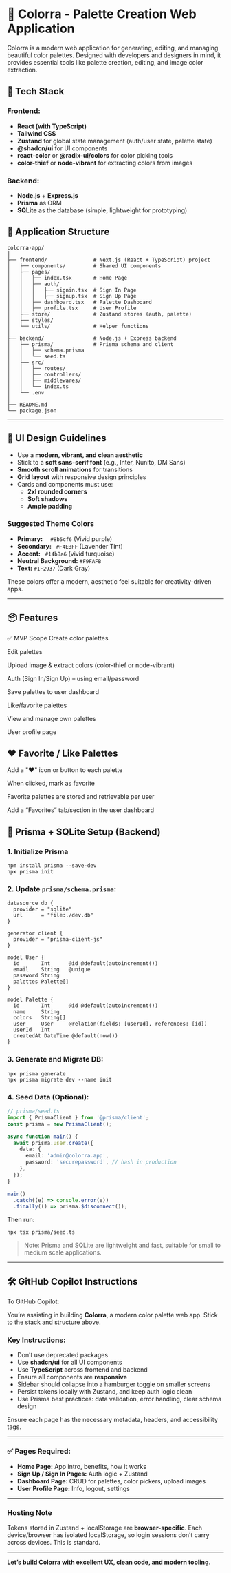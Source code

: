 # 🎨 Colorra - Palette Creation Web Application

Colorra is a modern web application for generating, editing, and managing beautiful color palettes. Designed with developers and designers in mind, it provides essential tools like palette creation, editing, and image color extraction. 

## 🚀 Tech Stack

### Frontend:
- **React (with TypeScript)**
- **Tailwind CSS**
- **Zustand** for global state management (auth/user state, palette state)
- **@shadcn/ui** for UI components
- **react-color** or **@radix-ui/colors** for color picking tools
- **color-thief** or **node-vibrant** for extracting colors from images

### Backend:
- **Node.js** + **Express.js**
- **Prisma** as ORM
- **SQLite** as the database (simple, lightweight for prototyping)

## 🧠 Application Structure

```
colorra-app/
│
├── frontend/               # Next.js (React + TypeScript) project
│   ├── components/         # Shared UI components
│   ├── pages/
│   │   ├── index.tsx       # Home Page
│   │   ├── auth/
│   │   │   ├── signin.tsx  # Sign In Page
│   │   │   ├── signup.tsx  # Sign Up Page
│   │   ├── dashboard.tsx   # Palette Dashboard
│   │   ├── profile.tsx     # User Profile
│   ├── store/              # Zustand stores (auth, palette)
│   ├── styles/
│   └── utils/              # Helper functions
│
├── backend/                # Node.js + Express backend
│   ├── prisma/             # Prisma schema and client
│   │   ├── schema.prisma
│   │   └── seed.ts
│   ├── src/
│   │   ├── routes/
│   │   ├── controllers/
│   │   ├── middlewares/
│   │   └── index.ts
│   └── .env
│
├── README.md
└── package.json
```

---

## 🌈 UI Design Guidelines

- Use a **modern, vibrant, and clean aesthetic**
- Stick to a **soft sans-serif font** (e.g., Inter, Nunito, DM Sans)
- **Smooth scroll animations** for transitions
- **Grid layout** with responsive design principles
- Cards and components must use:
  - **2xl rounded corners**
  - **Soft shadows**
  - **Ample padding**

### Suggested Theme Colors

- **Primary:** `  #8b5cf6` (Vivid purple)
- **Secondary:** ` #F4EBFF` (Lavender Tint)
- **Accent:** ` #14b8a6` (vivid turquoise)
- **Neutral Background:** `#F9FAFB`
- **Text:** `#1F2937` (Dark Gray)

These colors offer a modern, aesthetic feel suitable for creativity-driven apps.

---
## 📦 Features
✅ MVP Scope
 Create color palettes

 Edit palettes

 Upload image & extract colors (color-thief or node-vibrant)

 Auth (Sign In/Sign Up) – using email/password

 Save palettes to user dashboard

 Like/favorite palettes

 View and manage own palettes

 User profile page

## ❤️ Favorite / Like Palettes
Add a "❤️" icon or button to each palette

When clicked, mark as favorite

Favorite palettes are stored and retrievable per user

Add a “Favorites” tab/section in the user dashboard



## 📁 Prisma + SQLite Setup (Backend)

### 1. Initialize Prisma
```
npm install prisma --save-dev
npx prisma init
```

### 2. Update `prisma/schema.prisma`:
```prisma
datasource db {
  provider = "sqlite"
  url      = "file:./dev.db"
}

generator client {
  provider = "prisma-client-js"
}

model User {
  id       Int      @id @default(autoincrement())
  email    String   @unique
  password String
  palettes Palette[]
}

model Palette {
  id       Int      @id @default(autoincrement())
  name     String
  colors   String[]
  user     User     @relation(fields: [userId], references: [id])
  userId   Int
  createdAt DateTime @default(now())
}
```

### 3. Generate and Migrate DB:
```
npx prisma generate
npx prisma migrate dev --name init
```

### 4. Seed Data (Optional):
```ts
// prisma/seed.ts
import { PrismaClient } from '@prisma/client';
const prisma = new PrismaClient();

async function main() {
  await prisma.user.create({
    data: {
      email: 'admin@colorra.app',
      password: 'securepassword', // hash in production
    },
  });
}

main()
  .catch((e) => console.error(e))
  .finally(() => prisma.$disconnect());
```

Then run:
```
npx tsx prisma/seed.ts
```

> Note: Prisma and SQLite are lightweight and fast, suitable for small to medium scale applications.

---

## 🛠️ GitHub Copilot Instructions

To GitHub Copilot:

You’re assisting in building **Colorra**, a modern color palette web app. Stick to the stack and structure above. 

### Key Instructions:

- Don’t use deprecated packages
- Use **shadcn/ui** for all UI components
- Use **TypeScript** across frontend and backend
- Ensure all components are **responsive**
- Sidebar should collapse into a hamburger toggle on smaller screens
- Persist tokens locally with Zustand, and keep auth logic clean
- Use Prisma best practices: data validation, error handling, clear schema design

Ensure each page has the necessary metadata, headers, and accessibility tags.

---

### ✅ Pages Required:
- **Home Page:** App intro, benefits, how it works
- **Sign Up / Sign In Pages:** Auth logic + Zustand
- **Dashboard Page:** CRUD for palettes, color pickers, upload images
- **User Profile Page:** Info, logout, settings

---

### Hosting Note
Tokens stored in Zustand + localStorage are **browser-specific**. Each device/browser has isolated localStorage, so login sessions don’t carry across devices. This is standard.

---

**Let’s build Colorra with excellent UX, clean code, and modern tooling.**

